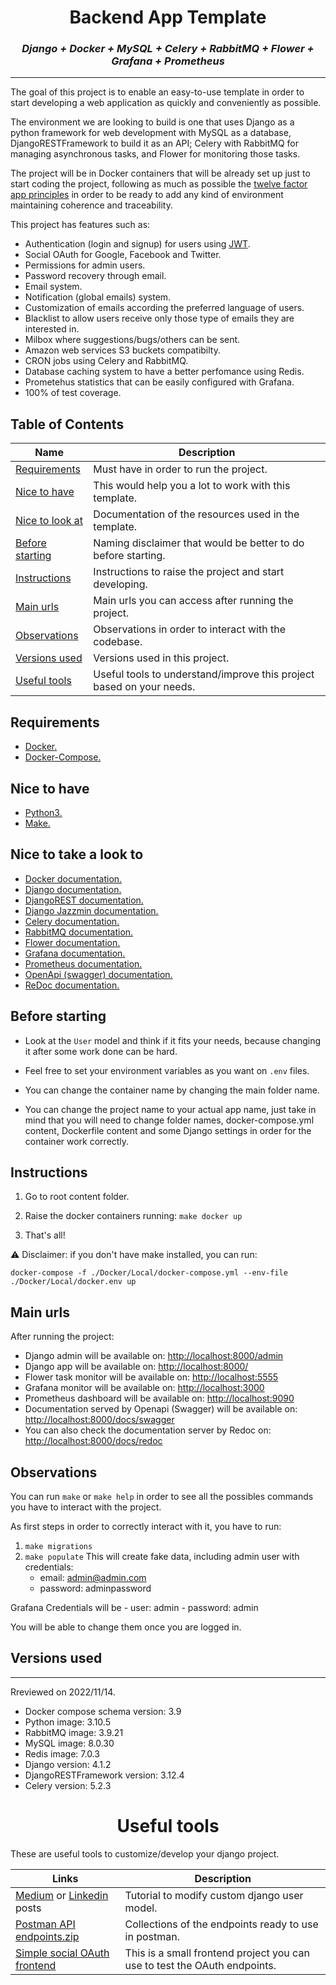 <h1 align="center">
  <b>Backend App Template</b>
</h1>

<h3 align="center">
  <b><i> Django + Docker + MySQL + Celery + RabbitMQ + Flower + Grafana + Prometheus </i></b>
</h3>

* * *
The goal of this project is to enable an easy-to-use template in order to start developing a web application as quickly and conveniently as possible.

The environment we are looking to build is one that uses Django as a python framework for web development with MySQL as a database, DjangoRESTFramework to build it as an API; Celery with RabbitMQ for managing asynchronous tasks, and Flower for monitoring those tasks.

The project will be in Docker containers that will be already set up just to start coding the project, following as much as possible the [twelve factor app principles](https://12factor.net/es/) in order to be ready to add any kind of environment maintaining coherence and traceability.

This project has features such as:
- Authentication (login and signup) for users using [JWT](https://jwt.io/).
- Social OAuth for Google, Facebook and Twitter.
- Permissions for admin users.
- Password recovery through email.
- Email system.
- Notification (global emails) system.
- Customization of emails according the preferred language of users.
- Blacklist to allow users receive only those type of emails they are interested in.
- Milbox where suggestions/bugs/others can be sent.
- Amazon web services S3 buckets compatibilty.
- CRON jobs using Celery and RabbitMQ.
- Database caching system to have a better perfomance using Redis.
- Prometehus statistics that can be easily configured with Grafana.
- 100% of test coverage.

## Table of Contents

| Name | Description |
| --- | --- |
|  [Requirements](#requirements)   |  Must have in order to run the project.   | 
|  [Nice to have](#nicetohave)     | This would help you a lot to work with this template. |
|  [Nice to look at](#nicetolook)     | Documentation of the resources used in the template. |
|  [Before starting](#beforestarting)     | Naming disclaimer that would be better to do before starting. |
|  [Instructions](#instructions)    | Instructions to raise the project and start developing. |
|  [Main urls](#mainurls)     | Main urls you can access after running the project. |
|  [Observations](#observations)     | Observations in order to interact with the codebase. |
|  [Versions used](#versions)    | Versions used in this project. |
|  [Useful tools](#usefulltools)    | Useful tools to understand/improve this project based on your needs. |

<a name="requirements"/>

## Requirements
  - [Docker.](https://docs.docker.com/get-docker/)
  - [Docker-Compose.](https://docs.docker.com/engine/reference/commandline/compose/)

<a name="nicetohave"/>

## Nice to have
  - [Python3.](https://www.python.org/downloads/)
  - [Make.](https://www.gnu.org/software/make/)

<a name="nicetolook"/>

## Nice to take a look to
- [Docker documentation.](https://docs.celeryproject.org/en/stable/index.html#)
- [Django documentation.](https://docs.djangoproject.com/en/4.1/)
- [DjangoREST documentation.](https://www.django-rest-framework.org/)
- [Django Jazzmin documentation.](https://django-jazzmin.readthedocs.io/)
- [Celery documentation.](https://docs.celeryproject.org/)
- [RabbitMQ documentation.](https://www.rabbitmq.com/)
- [Flower documentation.](https://flower.readthedocs.io/en/latest/)
- [Grafana documentation.](https://grafana.com/docs/)
- [Prometheus documentation.](https://prometheus.io/docs/introduction/overview/)
- [OpenApi (swagger) documentation.](https://swagger.io/specification/)
- [ReDoc documentation.](https://redoc.ly/docs)

<a name="beforestarting"/>

## Before starting

- Look at the `User` model and think if it fits your needs, because changing it after some work done can be hard.

- Feel free to set your environment variables as you want on `.env` files.

- You can change the container name by changing the main folder name.

- You can change the project name to your actual app name, just take in mind that you will need to change folder names, docker-compose.yml content, Dockerfile content and some Django settings in order for the container work correctly.


<a name="instructions"/>

## Instructions

1. Go to root content folder.
2. Raise the docker containers running:
    ```make docker up```

4. That's all!

:warning: Disclaimer: if you don't have make installed, you can run: 

`docker-compose -f ./Docker/Local/docker-compose.yml --env-file ./Docker/Local/docker.env up`

<a name="mainurls"/>

## Main urls

After running the project:

- Django admin will be available on: [http://localhost:8000/admin](http://localhost:8000/admin)
- Django app will be available on: [http://localhost:8000/](http://localhost:8000/)
- Flower task monitor will be available on: [http://localhost:5555](http://localhost:5555)
- Grafana monitor will be available on: [http://localhost:3000](http://localhost:3000)
- Prometheus dashboard will be available on: [http://localhost:9090](http://localhost:9090)
- Documentation served by Openapi (Swagger) will be available on: [http://localhost:8000/docs/swagger](http://localhost:8000/docs/swagger/)
- You can also check the documentation server by Redoc on: [http://localhost:8000/docs/redoc](http://localhost:8000/docs/redoc/)

<a name="observations"/>

## Observations

You can run `make` or `make help` in order to see all the possibles commands you have to interact with the project.

As first steps in order to correctly interact with it, you have to run:

1. `make migrations`
2.  `make populate` This will create fake data, including admin user with credentials:
    - email: admin@admin.com
    - password: adminpassword


Grafana Credentials will be
    - user: admin 
    - password: admin

You will be able to change them once you are logged in.

<a name="versions"/>

## Versions used
* * *
Rreviewed on 2022/11/14.

* Docker compose schema version:  3.9
* Python image:  3.10.5
* RabbitMQ image: 3.9.21
* MySQL image:  8.0.30
* Redis image:  7.0.3
* Django version:  4.1.2
* DjangoRESTFramework version:  3.12.4
* Celery version:  5.2.3


<a name="usefulltools"/>

<h1 align="center">
  <b>Useful tools</b>
</h1>

These are useful tools to customize/develop your django project.

| Links | Description |
| --- | --- |
| [Medium](https://medium.com/@alex521e2/create-a-custom-user-model-in-django-4-0-a5fd7386b3e0) or [Linkedin](https://www.linkedin.com/pulse/create-custom-user-model-django-40-alejandro-acho-mart%25C3%25ADnez/?trackingId=lFj6aKZmHN5pIKDnlOTykQ%3D%3D) posts | Tutorial to modify custom django user model.|
| [Postman API endpoints.zip](https://github.com/Alejandroacho/BackendTemplate/files/10007414/Postman.API.endpoints.zip) | Collections of the endpoints ready to use in postman. |
| [Simple social OAuth frontend](https://github.com/Alejandroacho/SocialOAuth) | This is a small frontend project you can use to test the OAuth endpoints. |

